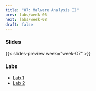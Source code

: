 ```yaml
---
title: "07: Malware Analysis II"
prev: labs/week-06
next: labs/week-08
draft: false
---
```


### Slides

{{< slides-preview week="week-07" >}}

### Labs

- [Lab 1](lab-1/)
- [Lab 2](lab-2/)

